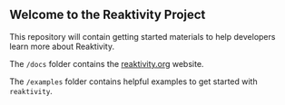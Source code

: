 ## Welcome to the Reaktivity Project

This repository will contain getting started materials to help developers learn more about Reaktivity.

The `/docs` folder contains the [reaktivity.org](http://reaktivity.org) website.

The `/examples` folder contains helpful examples to get started with `reaktivity`.
